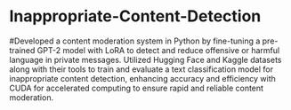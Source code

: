 # Inappropriate-Content-Detection

#Developed a content moderation system in Python by fine-tuning a pre-trained GPT-2 model with LoRA to detect and reduce offensive or harmful language in private messages. Utilized Hugging Face and Kaggle datasets along with their tools to train and evaluate a text classification model for inappropriate content detection, enhancing accuracy and efficiency with CUDA for accelerated computing to ensure rapid and reliable content moderation.
